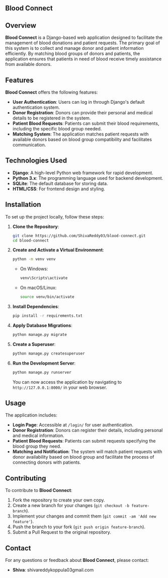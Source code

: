 ## Blood Connect

## Overview

**Blood Connect** is a Django-based web application designed to facilitate the management of blood donations and patient requests. The primary goal of this system is to collect and manage donor and patient information efficiently. By matching blood groups of donors and patients, the application ensures that patients in need of blood receive timely assistance from available donors.

## Features

**Blood Connect** offers the following features:
- **User Authentication**: Users can log in through Django's default authentication system.
- **Donor Registration**: Donors can provide their personal and medical details to be registered in the system.
- **Patient Blood Requests**: Patients can submit their blood requirements, including the specific blood group needed.
- **Matching System**: The application matches patient requests with available donors based on blood group compatibility and facilitates communication.

## Technologies Used

- **Django**: A high-level Python web framework for rapid development.
- **Python 3.x**: The programming language used for backend development.
- **SQLite**: The default database for storing data.
- **HTML/CSS**: For frontend design and styling.

## Installation

To set up the project locally, follow these steps:

1. **Clone the Repository**:
    ```bash
    git clone https://github.com/ShivaReddy03/blood-connect.git
    cd blood-connect
    ```

2. **Create and Activate a Virtual Environment**:
    ```bash
    python -m venv venv
    ```

    - On Windows:
      ```bash
      venv\Scripts\activate
      ```

    - On macOS/Linux:
      ```bash
      source venv/bin/activate
      ```

3. **Install Dependencies**:
    ```bash
    pip install -r requirements.txt
    ```

4. **Apply Database Migrations**:
    ```bash
    python manage.py migrate
    ```

5. **Create a Superuser**:
    ```bash
    python manage.py createsuperuser
    ```

6. **Run the Development Server**:
    ```bash
    python manage.py runserver
    ```

   You can now access the application by navigating to `http://127.0.0.1:8000/` in your web browser.

## Usage

The application includes:
- **Login Page**: Accessible at `/login/` for user authentication.
- **Donor Registration**: Donors can register their details, including personal and medical information.
- **Patient Blood Requests**: Patients can submit requests specifying the blood group they need.
- **Matching and Notification**: The system will match patient requests with donor availability based on blood group and facilitate the process of connecting donors with patients.

## Contributing

To contribute to **Blood Connect**:
1. Fork the repository to create your own copy.
2. Create a new branch for your changes (`git checkout -b feature-branch`).
3. Implement your changes and commit them (`git commit -am 'Add new feature'`).
4. Push the branch to your fork (`git push origin feature-branch`).
5. Submit a Pull Request to the original repository.

## Contact

For any questions or feedback about **Blood Connect**, please contact:

- **Shiva**: shivareddykoppula03gmail.com

